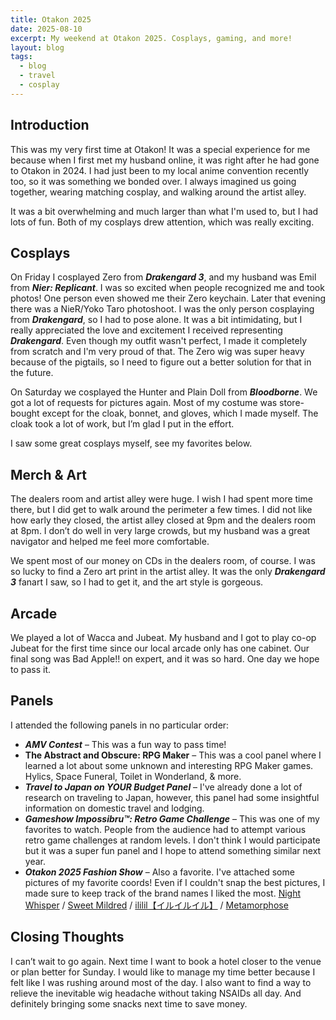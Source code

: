 ```yaml
---
title: Otakon 2025
date: 2025-08-10
excerpt: My weekend at Otakon 2025. Cosplays, gaming, and more!
layout: blog
tags:
  - blog
  - travel
  - cosplay
---
```


## Introduction
This was my very first time at Otakon! It was a special experience for me because when I first met my husband online, it was right after he had gone to Otakon in 2024. I had just been to my local anime convention recently too, so it was something we bonded over. I always imagined us going together, wearing matching cosplay, and walking around the artist alley.

It was a bit overwhelming and much larger than what I'm used to, but I had lots of fun. Both of my cosplays drew attention, which was really exciting.

## Cosplays
On Friday I cosplayed Zero from ***Drakengard 3***, and my husband was Emil from ***Nier: Replicant***. I was so excited when people recognized me and took photos! One person even showed me their Zero keychain. Later that evening there was a NieR/Yoko Taro photoshoot. I was the only person cosplaying from ***Drakengard***, so I had to pose alone. It was a bit intimidating, but I really appreciated the love and excitement I received representing ***Drakengard***. Even though my outfit wasn't perfect, I made it completely from scratch and I'm very proud of that. The Zero wig was super heavy because of the pigtails, so I need to figure out a better solution for that in the future.

On Saturday we cosplayed the Hunter and Plain Doll from ***Bloodborne***. We got a lot of requests for pictures again. Most of my costume was store-bought except for the cloak, bonnet, and gloves, which I made myself. The cloak took a lot of work, but I’m glad I put in the effort. 

I saw some great cosplays myself, see my favorites below.

## Merch & Art
The dealers room and artist alley were huge. I wish I had spent more time there, but I did get to walk around the perimeter a few times. I did not like how early they closed, the artist alley closed at 9pm and the dealers room at 8pm. I don’t do well in very large crowds, but my husband was a great navigator and helped me feel more comfortable.

We spent most of our money on CDs in the dealers room, of course. I was so lucky to find a Zero art print in the artist alley. It was the only ***Drakengard 3*** fanart I saw, so I had to get it, and the art style is gorgeous.

## Arcade
We played a lot of Wacca and Jubeat. My husband and I got to play co-op Jubeat for the first time since our local arcade only has one cabinet. Our final song was Bad Apple!! on expert, and it was so hard. One day we hope to pass it.

## Panels
I attended the following panels in no particular order:
- ***AMV Contest*** – This was a fun way to pass time! 
- **The Abstract and Obscure: RPG Maker** – This was a cool panel where I learned a lot about some unknown and interesting RPG Maker games. Hylics, Space Funeral, Toilet in Wonderland, & more.
- ***Travel to Japan on YOUR Budget Panel*** – I've already done a lot of research on traveling to Japan, however, this panel had some insightful information on domestic travel and lodging.
- ***Gameshow Impossibru™: Retro Game Challenge*** – This was one of my favorites to watch. People from the audience had to attempt various retro game challenges at random levels. I don't think I would participate but it was a super fun panel and I hope to attend something similar next year.
- ***Otakon 2025 Fashion Show*** – Also a favorite. I've attached some pictures of my favorite coords! Even if I couldn't snap the best pictures, I made sure to keep track of the brand names I liked the most.
[Night Whisper](https://nightwhisperdesign.com/) / [Sweet Mildred](https://www.etsy.com/shop/sweetmildred) / [ililil【イルイルイル】](https://www.ililil.jp/) / [Metamorphose](https://metamorphose.gr.jp/en/online-shop)


## Closing Thoughts
I can’t wait to go again. Next time I want to book a hotel closer to the venue or plan better for Sunday. I would like to manage my time better because I felt like I was rushing around most of the day. I also want to find a way to relieve the inevitable wig headache without taking NSAIDs all day. And definitely bringing some snacks next time to save money.